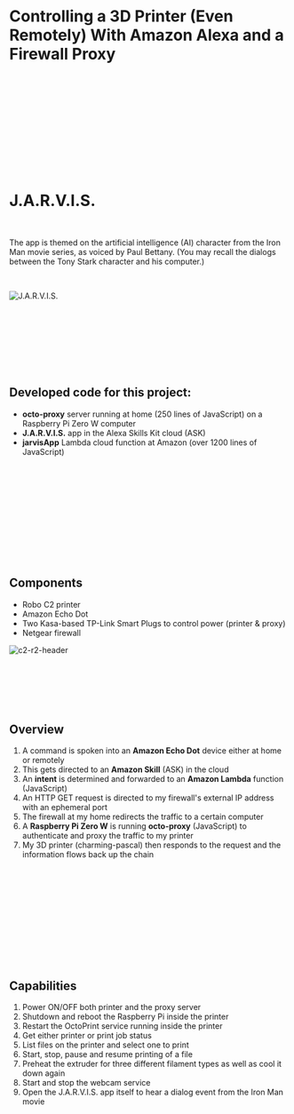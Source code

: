 # Controlling a 3D Printer (Even Remotely) With Amazon Alexa and a Firewall Proxy

&nbsp;

&nbsp;

&nbsp;

&nbsp;

&nbsp;

&nbsp;

# J.A.R.V.I.S.

&nbsp;

The app is themed on the artificial intelligence (AI) character from the Iron Man movie series, as voiced by Paul Bettany. (You may recall the dialogs between the Tony Stark character and his computer.)

&nbsp;

![J.A.R.V.I.S.](https://outsourcedguru.files.wordpress.com/2017/08/jarvis.jpg?w=739)

&nbsp;

&nbsp;

&nbsp;

&nbsp;

## Developed code for this project:
* **octo-proxy** server running at home (250 lines of JavaScript) on a Raspberry Pi Zero W computer
* **J.A.R.V.I.S.** app in the Alexa Skills Kit cloud (ASK)
* **jarvisApp** Lambda cloud function at Amazon (over 1200 lines of JavaScript)

&nbsp;

&nbsp;

&nbsp;

&nbsp;

&nbsp;

&nbsp;

## Components
* Robo C2 printer
* Amazon Echo Dot
* Two Kasa-based TP-Link Smart Plugs to control power (printer & proxy)
* Netgear firewall

![c2-r2-header](https://user-images.githubusercontent.com/15971213/32683766-b7311db8-c632-11e7-9f81-8d5e35315461.jpg)

&nbsp;

&nbsp;

&nbsp;

## Overview
1. A command is spoken into an **Amazon Echo Dot** device either at home or remotely
2. This gets directed to an **Amazon Skill** (ASK) in the cloud
3. An **intent** is determined and forwarded to an **Amazon Lambda** function (JavaScript)
4. An HTTP GET request is directed to my firewall's external IP address with an ephemeral port
5. The firewall at my home redirects the traffic to a certain computer
6. A **Raspberry Pi Zero W** is running **octo-proxy** (JavaScript) to authenticate and proxy the traffic to my printer
7. My 3D printer (charming-pascal) then responds to the request and the information flows back up the chain

&nbsp;

&nbsp;

&nbsp;

&nbsp;

&nbsp;

&nbsp;

## Capabilities
1. Power ON/OFF both printer and the proxy server
2. Shutdown and reboot the Raspberry Pi inside the printer
3. Restart the OctoPrint service running inside the printer
4. Get either printer or print job status
5. List files on the printer and select one to print
6. Start, stop, pause and resume printing of a file
7. Preheat the extruder for three different filament types as well as cool it down again
8. Start and stop the webcam service
9. Open the J.A.R.V.I.S. app itself to hear a dialog event from the Iron Man movie
